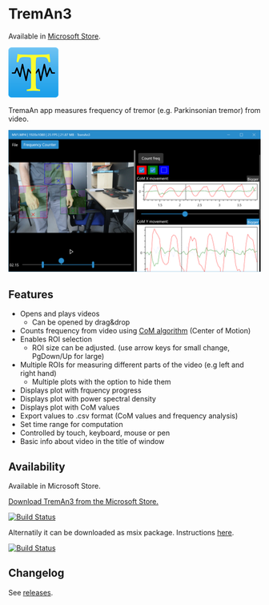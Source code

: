 # TremAn3

Available in [Microsoft Store](https://www.microsoft.com/cs-cz/p/treman3/9nl11tzlsfdp).

![treman logo](TremAn3/Assets/StoreLogo.scale-200.png?raw=true)

TremaAn app measures frequency of tremor (e.g. Parkinsonian tremor) from video.

![treman app](NoApp/Store/appMetadata/en-us/baseListing/images/Screenshot/screenshot01.png?raw=true )

## Features

- Opens and plays videos
  - Can be opened by drag&drop
- Counts frequency from video using [CoM algorithm](https://github.com/tesar-tech/treman_algorithms) (Center of Motion)
- Enables ROI selection
  - ROI size can be adjusted. (use arrow keys for small change, PgDown/Up for large)
- Multiple ROIs for measuring different parts of the video (e.g left and right hand)
  - Multiple plots with the option to hide them
- Displays plot with frquency progress
- Displays plot with power spectral density
- Displays plot with CoM values
- Export values to .csv format (CoM values and frequency analysis)
- Set time range for computation
- Controlled by touch, keyboard, mouse or pen
- Basic info about video in the title of window

## Availability

Available in Microsoft Store.

[Download TremAn3 from the Microsoft Store.](https://www.microsoft.com/en-us/p/treman3/9nl11tzlsfdp?activetab=pivot:overviewtab)

[![Build Status](https://dev.azure.com/tesarj13/TremAn/_apis/build/status/master-store?branchName=master)](https://dev.azure.com/tesarj13/TremAn/_build/latest?definitionId=8&branchName=master)

Alternatily it can be downloaded as msix package. Instructions [here](https://treman3.azurewebsites.net/).


[![Build Status](https://dev.azure.com/tesarj13/TremAn/_apis/build/status/develop-cd?branchName=develop)](https://dev.azure.com/tesarj13/TremAn/_build/latest?definitionId=7&branchName=develop)

## Changelog

See [releases](https://github.com/tesar-tech/TremAn3/releases).